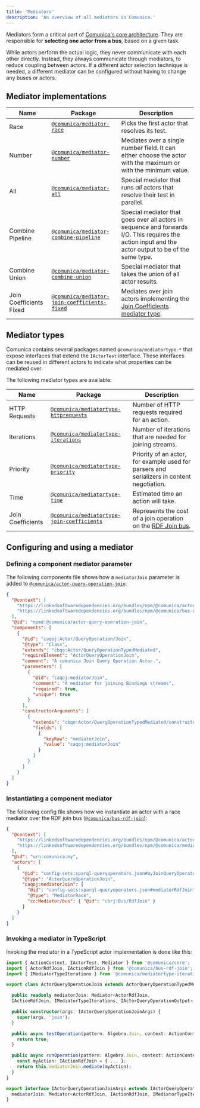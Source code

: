```yaml
---
title: 'Mediators'
description: 'An overview of all mediators in Comunica.'
---
```


Mediators form a critical part of [Comunica's core architecture](/docs/modify/advanced/architecture_core/).
They are responsible for **selecting one actor from a bus**, based on a given task.

While actors perform the actual logic, they never communicate with each other directly.
Instead, they always communicate through mediators, to reduce coupling between actors.
If a different actor selection technique is needed,
a different mediator can be configured without having to change any buses or actors.

## Mediator implementations

| Name | Package | Description |
| ---- | ------- | ----------- |
| Race | [`@comunica/mediator-race`](https://github.com/comunica/comunica/tree/master/packages/mediator-race) | Picks the first actor that resolves its test. |
| Number | [`@comunica/mediator-number`](https://github.com/comunica/comunica/tree/master/packages/mediator-number) | Mediates over a single number field. It can either choose the actor with the maximum or with the minimum value. |
| All | [`@comunica/mediator-all`](https://github.com/comunica/comunica/tree/master/packages/mediator-all) | Special mediator that runs _all_ actors that resolve their test in parallel. |
| Combine Pipeline | [`@comunica/mediator-combine-pipeline`](https://github.com/comunica/comunica/tree/master/packages/mediator-combine-pipeline) | Special mediator that goes over all actors in sequence and forwards I/O. This requires the action input and the actor output to be of the same type. |
| Combine Union | [`@comunica/mediator-combine-union`](https://github.com/comunica/comunica/tree/master/packages/mediator-combine-union) | Special mediator that takes the union of all actor results. |
| Join Coefficients Fixed | [`@comunica/mediator-join-coefficients-fixed`](https://github.com/comunica/comunica/tree/master/packages/mediator-join-coefficients-fixed) | Mediates over join actors implementing the [Join Coefficients mediator type](https://github.com/comunica/comunica/tree/master/packages/mediatortype-join-coefficients). |

## Mediator types

Comunica contains several packages named `@comunica/mediatortype-*`
that expose interfaces that extend the `IActorTest` interface.
These interfaces can be reused in different actors to indicate what properties can be mediated over.

The following mediator types are available:

| Name | Package | Description |
| ---- | ------- | ----------- |
| HTTP Requests | [`@comunica/mediatortype-httprequests`](https://github.com/comunica/comunica/tree/master/packages/mediatortype-httprequests) | Number of HTTP requests required for an action. |
| Iterations | [`@comunica/mediatortype-iterations`](https://github.com/comunica/comunica/tree/master/packages/mediatortype-iterations) | Number of iterations that are needed for joining streams. |
| Priority | [`@comunica/mediatortype-priority`](https://github.com/comunica/comunica/tree/master/packages/mediatortype-priority) | Priority of an actor, for example used for parsers and serializers in content negotiation. |
| Time | [`@comunica/mediatortype-time`](https://github.com/comunica/comunica/tree/master/packages/mediatortype-time) | Estimated time an action will take. |
| Join Coefficients | [`@comunica/mediatortype-join-coefficients`](https://github.com/comunica/comunica/tree/master/packages/mediatortype-join-coefficients) | Represents the cost of a join operation on the [RDF Join bus](https://github.com/comunica/comunica/tree/master/packages/bus-rdf-join). |

## Configuring and using a mediator

### Defining a component mediator parameter

The following components file shows how a `mediatorJoin` parameter is added to [`@comunica/actor-query-operation-join`](https://github.com/comunica/comunica/tree/master/packages/actor-query-operation-join):
```json
{
  "@context": [
    "https://linkedsoftwaredependencies.org/bundles/npm/@comunica/actor-query-operation-join/^1.0.0/components/context.jsonld",
    "https://linkedsoftwaredependencies.org/bundles/npm/@comunica/bus-query-operation/^1.0.0/components/context.jsonld"
  ],
  "@id": "npmd:@comunica/actor-query-operation-join",
  "components": [
    {
      "@id": "caqoj:Actor/QueryOperation/Join",
      "@type": "Class",
      "extends": "cbqo:Actor/QueryOperationTypedMediated",
      "requireElement": "ActorQueryOperationJoin",
      "comment": "A comunica Join Query Operation Actor.",
      "parameters": [
        {
          "@id": "caqoj:mediatorJoin",
          "comment": "A mediator for joining Bindings streams",
          "required": true,
          "unique": true
        }
      ],
      "constructorArguments": [
        {
          "extends": "cbqo:Actor/QueryOperationTypedMediated/constructorArgumentsObject",
          "fields": [
            {
              "keyRaw": "mediatorJoin",
              "value": "caqoj:mediatorJoin"
            }
          ]
        }
      ]
    }
  ]
}
```

### Instantiating a component mediator

The following config file shows how we instantiate an actor with a race mediator over the RDF join bus ([`@comunica/bus-rdf-join`](https://github.com/comunica/comunica/tree/master/packages/bus-rdf-join)):
```json
{
  "@context": [
    "https://linkedsoftwaredependencies.org/bundles/npm/@comunica/actor-query-operation-join/^1.0.0/components/context.jsonld",
    "https://linkedsoftwaredependencies.org/bundles/npm/@comunica/mediator-race/^1.0.0/components/context.jsonld"
  ],
  "@id": "urn:comunica:my",
  "actors": [
    {
      "@id": "config-sets:sparql-queryoperators.json#myJoinQueryOperator",
      "@type": "ActorQueryOperationJoin",
      "caqoj:mediatorJoin": {
        "@id": "config-sets:sparql-queryoperators.json#mediatorRdfJoin",
        "@type": "MediatorRace",
        "cc:Mediator/bus": { "@id": "cbrj:Bus/RdfJoin" }
      }
    }
  ]
}
``` 

### Invoking a mediator in TypeScript

Invoking the mediator in a TypeScript actor implementation is done like this:
```typescript
import { ActionContext, IActorTest, Mediator } from '@comunica/core';
import { ActorRdfJoin, IActionRdfJoin } from '@comunica/bus-rdf-join';
import { IMediatorTypeIterations } from '@comunica/mediatortype-iterations';

export class ActorQueryOperationJoin extends ActorQueryOperationTypedMediated<Algebra.Join> {

  public readonly mediatorJoin: Mediator<ActorRdfJoin,
  IActionRdfJoin, IMediatorTypeIterations, IActorQueryOperationOutput>;

  public constructor(args: IActorQueryOperationJoinArgs) {
    super(args, 'join');
  }

  public async testOperation(pattern: Algebra.Join, context: ActionContext): Promise<IActorTest> {
    return true;
  }

  public async runOperation(pattern: Algebra.Join, context: ActionContext): Promise<IActorQueryOperationOutput> {
    const myAction: IActionRdfJoin = { ... }; 
    return this.mediatorJoin.mediate(myAction);
  }
}

export interface IActorQueryOperationJoinArgs extends IActorQueryOperationTypedMediatedArgs {
  mediatorJoin: Mediator<ActorRdfJoin, IActionRdfJoin, IMediatorTypeIterations, IActorQueryOperationOutput>;
}
```

